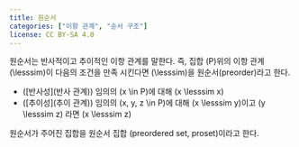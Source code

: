 ```yaml
---
title: 원순서
categories: ["이항 관계", "순서 구조"]
license: CC BY-SA 4.0
---
```


원순서는 반사적이고 추이적인 이항 관계를 말한다.
즉, 집합 \(P\)위의 이항 관계 \(\lesssim\)이 다음의 조건을 만족 시킨다면 \(\lesssim\)을 원순서(preorder)라고 한다.

* ([반사성](반사 관계)) 임의의 \(x \in P\)에 대해 \(x \lesssim x\)
* ([추이성](추이 관계)) 임의의 \(x, y, z \in P\)에 대해 \(x \lesssim y\)이고 \(y \lesssim z\) 라면 \(x \lesssim z\)

원순서가 주어진 집합을 원순서 집합 (preordered set, proset)이라고 한다.
